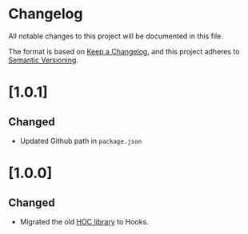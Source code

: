 # Changelog
All notable changes to this project will be documented in this file.

The format is based on [Keep a Changelog](https://keepachangelog.com/en/1.0.0/),
and this project adheres to [Semantic Versioning](https://semver.org/spec/v2.0.0.html).

# [1.0.1]
## Changed
- Updated Github path in `package.json`

# [1.0.0]
## Changed
- Migrated the old [HOC library](https://github.com/NoriginMedia/react-spatial-navigation) to Hooks.
